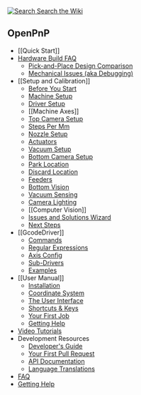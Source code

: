 [![Search](https://user-images.githubusercontent.com/9963310/182446869-7a6e5ab4-6547-4a5b-9dbe-8a5a4588cf35.png) Search the Wiki](/openpnp/openpnp/search?type=wikis)

OpenPnP
-------

* [[Quick Start]]
* [Hardware Build FAQ](https://github.com/openpnp/openpnp/wiki/Build-FAQ)
    * [Pick-and-Place Design Comparison](https://github.com/openpnp/openpnp/wiki/Pick-and-Place-Design-Comparison)
    * [Mechanical Issues (aka Debugging)](https://github.com/openpnp/openpnp/wiki/Mechanical-Issues-(aka-Debugging))
* [[Setup and Calibration]]
    * [Before You Start](https://github.com/openpnp/openpnp/wiki/Setup-and-Calibration_Before-You-Start)
    * [Machine Setup](https://github.com/openpnp/openpnp/wiki/Setup-and-Calibration_Machine-Setup)
    * [Driver Setup](https://github.com/openpnp/openpnp/wiki/Setup-and-Calibration_Driver-Setup)
    * [[Machine Axes]]
    * [Top Camera Setup](https://github.com/openpnp/openpnp/wiki/Setup-and-Calibration_Top-Camera-Setup)
    * [Steps Per Mm](https://github.com/openpnp/openpnp/wiki/Setup-and-Calibration_Steps-Per-Mm)
    * [Nozzle Setup](https://github.com/openpnp/openpnp/wiki/Setup-and-Calibration_Nozzle-Setup)
    * [Actuators](https://github.com/openpnp/openpnp/wiki/Setup-and-Calibration_Actuators)
    * [Vacuum Setup](https://github.com/openpnp/openpnp/wiki/Setup-and-Calibration_Vacuum-Setup)
    * [Bottom Camera Setup](https://github.com/openpnp/openpnp/wiki/Setup-and-Calibration_Bottom-Camera-Setup)
    * [Park Location](https://github.com/openpnp/openpnp/wiki/Setup-and-Calibration_Park-Location)
    * [Discard Location](https://github.com/openpnp/openpnp/wiki/Setup-and-Calibration_Discard-Location)
    * [Feeders](https://github.com/openpnp/openpnp/wiki/Setup-and-Calibration_Feeders)
    * [Bottom Vision](https://github.com/openpnp/openpnp/wiki/Setup-and-Calibration_Bottom-Vision)
    * [Vacuum Sensing](https://github.com/openpnp/openpnp/wiki/Setup-and-Calibration_Vacuum-Sensing)
    * [Camera Lighting](https://github.com/openpnp/openpnp/wiki/Setup-and-Calibration_Camera-Lighting)
    * [[Computer Vision]]
    * [Issues and Solutions Wizard](https://github.com/openpnp/openpnp/wiki/Issues-and-Solutions)
    * [Next Steps](https://github.com/openpnp/openpnp/wiki/Setup-and-Calibration_Next-Steps)
* [[GcodeDriver]]
    * [Commands](https://github.com/openpnp/openpnp/wiki/GcodeDriver_Command-Reference)
    * [Regular Expressions](https://github.com/openpnp/openpnp/wiki/GcodeDriver#regular-expressions-receiving-responses)
    * [Axis Config](https://github.com/openpnp/openpnp/wiki/GcodeDriver_Axis-Mapping)
    * [Sub-Drivers](https://github.com/openpnp/openpnp/wiki/GcodeDriver#sub-drivers)
    * [Examples](https://github.com/openpnp/openpnp/wiki/GcodeDriver_Example-Configurations)
* [[User Manual]]
    * [Installation](https://github.com/openpnp/openpnp/wiki/User-Manual#installation)
    * [Coordinate System](https://github.com/openpnp/openpnp/wiki/User-Manual#coordinate-system)
    * [The User Interface](https://github.com/openpnp/openpnp/wiki/User-Manual#the-user-interface)
    * [Shortcuts & Keys](https://github.com/openpnp/openpnp/wiki/User-Manual#keyboard-shortcuts)
    * [Your First Job](https://github.com/openpnp/openpnp/wiki/User-Manual#your-first-job)
    * [Getting Help](https://github.com/openpnp/openpnp/wiki/User-Manual#getting-help)
* [Video Tutorials](https://github.com/openpnp/openpnp/wiki/Video-Tutorials)
* Development Resources
    * [Developer's Guide](https://github.com/openpnp/openpnp/wiki/Developers-Guide)
    * [Your First Pull Request](https://github.com/openpnp/openpnp/wiki/Your-First-Pull-Request)
    * [API Documentation](http://openpnp.org/api)
    * [Language Translations](https://github.com/openpnp/openpnp/blob/develop/TRANSLATIONS.md)
* [FAQ](https://github.com/openpnp/openpnp/wiki/FAQ)
* [Getting Help](https://github.com/openpnp/openpnp/wiki/Getting-Help)

